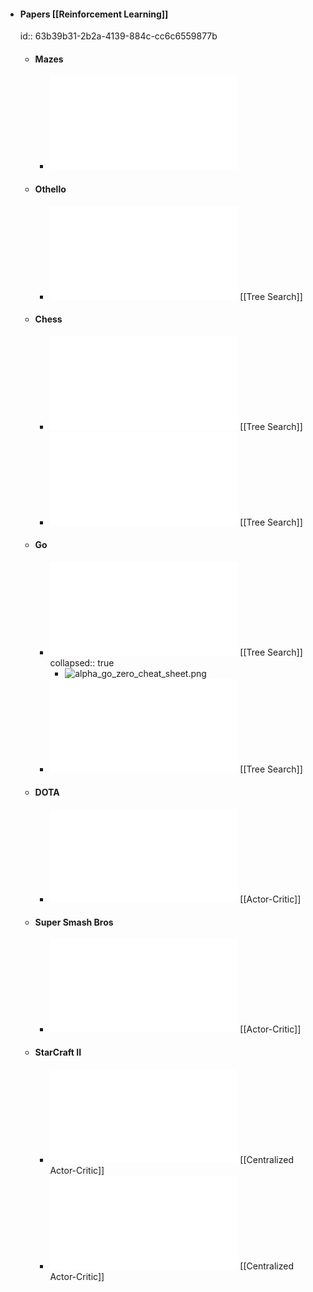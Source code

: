 - #### Papers [[Reinforcement Learning]]
  id:: 63b39b31-2b2a-4139-884c-cc6c6559877b
	- #### Mazes
		- ![Unsupervised Predictive Memory in a Goal-Directed Agent.pdf](../assets/Unsupervised_Predictive_Memory_in_a_Goal-Directed_Agent_1672676807376_0.pdf)
	- #### Othello
		- ![Learning to Play Othello Without Human Knowledge.pdf](../assets/Learning_to_Play_Othello_Without_Human_Knowledge_1672676856350_0.pdf) [[Tree Search]]
	- #### Chess
		- ![Giraffe - Using Deep Reinforcement Learning to Play Chess.pdf](../assets/Giraffe_-_Using_Deep_Reinforcement_Learning_to_Play_Chess_1672627504036_0.pdf) [[Tree Search]]
		- ![Mastering Chess and Shogi by Self-Play with a General Reinforcement Learning Algorithm.pdf](../assets/Mastering_Chess_and_Shogi_by_Self-Play_with_a_General_Reinforcement_Learning_Algorithm_1672627510039_0.pdf) [[Tree Search]]
	- #### Go
		- ![Mastering the Game of Go with Deep Neural Networks and Tree Search.pdf](../assets/Mastering_the_Game_of_Go_with_Deep_Neural_Networks_and_Tree_Search_1672676664634_0.pdf) [[Tree Search]]
		  collapsed:: true
			- ![alpha_go_zero_cheat_sheet.png](../assets/alpha_go_zero_cheat_sheet_1672676685333_0.png)
		- ![Mastering the Game of Go without Human Knowledge.pdf](../assets/Mastering_the_Game_of_Go_without_Human_Knowledge_1672676678146_0.pdf) [[Tree Search]]
	- #### DOTA
		- ![Dota 2 with Large Scale Deep Reinforcement Learning.pdf](../assets/Dota_2_with_Large_Scale_Deep_Reinforcement_Learning_1672676650538_0.pdf) [[Actor-Critic]]
	- #### Super Smash Bros
		- ![Beating the World’s Best at Super Smash Bros. Melee with Deep Reinforcement.pdf](../assets/Beating_the_World’s_Best_at_Super_Smash_Bros._Melee_with_Deep_Reinforcement_1672627353600_0.pdf) [[Actor-Critic]]
	- #### StarCraft II
		- ![Grandmaster level in StarCraft II using multi-agent reinforcement learning.pdf](../assets/Grandmaster_level_in_StarCraft_II_using_multi-agent_reinforcement_learning_1672676876691_0.pdf) [[Centralized Actor-Critic]]
		- ![AlphaStar - Considerations andHuman-like Constraints for Deep Learning Game Interfaces.pdf](../assets/AlphaStar_-_Considerations_andHuman-like_Constraints_for_Deep_Learning_Game_Interfaces_1672677058919_0.pdf) [[Centralized Actor-Critic]]